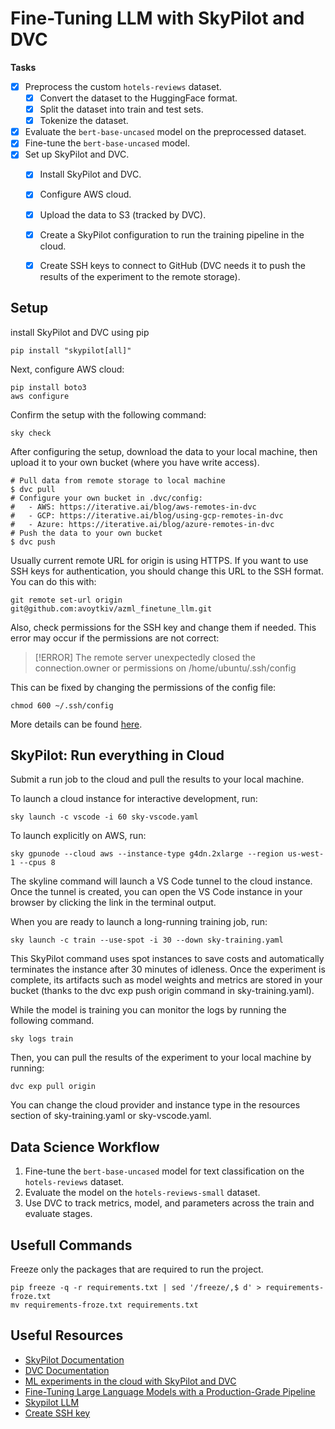# Fine-Tuning LLM with SkyPilot and DVC

**Tasks**
- [x] Preprocess the custom `hotels-reviews` dataset.
    - [x] Convert the dataset to the HuggingFace format.
    - [x] Split the dataset into train and test sets.
    - [x] Tokenize the dataset.
- [x] Evaluate the `bert-base-uncased` model on the preprocessed dataset.
- [x] Fine-tune the `bert-base-uncased` model.
- [x] Set up SkyPilot and DVC.
    - [x] Install SkyPilot and DVC.
    - [x] Configure AWS cloud.
    - [x] Upload the data to S3 (tracked by DVC).
    - [x] Create a SkyPilot configuration to run the training pipeline in the cloud.
    - [x] Create SSH keys to connect to GitHub (DVC needs it to push the results of the experiment to the remote storage).


## Setup

install SkyPilot and DVC using pip


```shell
pip install "skypilot[all]"
```

Next, configure AWS cloud:

```
pip install boto3
aws configure
```

Confirm the setup with the following command:
```shell
sky check
```

After configuring the setup, download the data to your local machine, then upload it to your own bucket (where you have write access).

```shell
# Pull data from remote storage to local machine
$ dvc pull
# Configure your own bucket in .dvc/config:
#   - AWS: https://iterative.ai/blog/aws-remotes-in-dvc
#   - GCP: https://iterative.ai/blog/using-gcp-remotes-in-dvc
#   - Azure: https://iterative.ai/blog/azure-remotes-in-dvc
# Push the data to your own bucket
$ dvc push
```

Usually current remote URL for origin is using HTTPS. If you want to use SSH keys for authentication, you should change this URL to the SSH format. You can do this with:

```shell
git remote set-url origin git@github.com:avoytkiv/azml_finetune_llm.git
```

Also, check permissions for the SSH key and change them if needed. This error may occur if the permissions are not correct:

>[!ERROR]
>The remote server unexpectedly closed the connection.owner or permissions on /home/ubuntu/.ssh/config

This can be fixed by changing the permissions of the config file:

```shell
chmod 600 ~/.ssh/config
```

More details can be found [here](https://serverfault.com/questions/253313/ssh-returns-bad-owner-or-permissions-on-ssh-config).


## SkyPilot: Run everything in Cloud

Submit a run job to the cloud and pull the results to your local machine.

To launch a cloud instance for interactive development, run:

```shell
sky launch -c vscode -i 60 sky-vscode.yaml
```

To launch explicitly on AWS, run:

```shell
sky gpunode --cloud aws --instance-type g4dn.2xlarge --region us-west-1 --cpus 8
```

The skyline command will launch a VS Code tunnel to the cloud instance. Once the tunnel is created, you can open the VS Code instance in your browser by clicking the link in the terminal output.

When you are ready to launch a long-running training job, run:

```shell
sky launch -c train --use-spot -i 30 --down sky-training.yaml
```

This SkyPilot command uses spot instances to save costs and automatically terminates the instance after 30 minutes of idleness. Once the experiment is complete, its artifacts such as model weights and metrics are stored in your bucket (thanks to the dvc exp push origin command in sky-training.yaml).

While the model is training you can monitor the logs by running the following command.

```shell
sky logs train
```

Then, you can pull the results of the experiment to your local machine by running:
    
```shell
dvc exp pull origin
```

You can change the cloud provider and instance type in the resources section of sky-training.yaml or sky-vscode.yaml.

## Data Science Workflow

1. Fine-tune the `bert-base-uncased` model for text classification on the `hotels-reviews` dataset.
2. Evaluate the model on the `hotels-reviews-small` dataset.
3. Use DVC to track metrics, model, and parameters across the train and evaluate stages.

## Usefull Commands

Freeze only the packages that are required to run the project.

```shell
pip freeze -q -r requirements.txt | sed '/freeze/,$ d' > requirements-froze.txt
mv requirements-froze.txt requirements.txt
```

## Useful Resources
- [SkyPilot Documentation](https://skypilot-dev.readthedocs.io/en/latest/)
- [DVC Documentation](https://dvc.org/doc)
- [ML experiments in the cloud with SkyPilot and DVC](https://alex000kim.com/tech/2023-08-10-ml-experiments-in-cloud-skypilot-dvc/)
- [Fine-Tuning Large Language Models with a Production-Grade Pipeline](https://iterative.ai/blog/finetune-llm-pipeline-dvc-skypilot)
- [Skypilot LLM](https://github.com/skypilot-org/skypilot/tree/master/llm)
- [Create SSH key](https://docs.github.com/en/authentication/connecting-to-github-with-ssh/generating-a-new-ssh-key-and-adding-it-to-the-ssh-agent)

